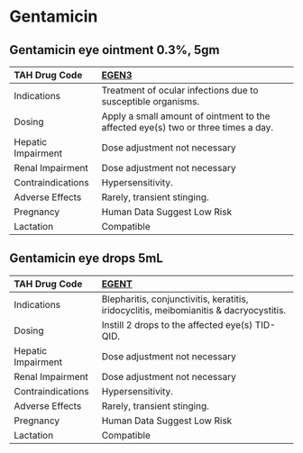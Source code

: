 # Gentamicin

## Gentamicin eye ointment 0.3%, 5gm

| TAH Drug Code      | [EGEN3](https://www.tahsda.org.tw/drugs/hissearch.php?drug_code=EGEN3)            |
|:-------------------|:----------------------------------------------------------------------------------|
| Indications        | Treatment of ocular infections due to susceptible organisms.                      |
| Dosing             | Apply a small amount of ointment to the affected eye(s) two or three times a day. |
| Hepatic Impairment | Dose adjustment not necessary                                                     |
| Renal Impairment   | Dose adjustment not necessary                                                     |
| Contraindications  | Hypersensitivity.                                                                 |
| Adverse Effects    | Rarely, transient stinging.                                                       |
| Pregnancy          | Human Data Suggest Low Risk                                                       |
| Lactation          | Compatible                                                                        |

## Gentamicin eye drops 5mL

| TAH Drug Code      | [EGENT](https://www.tahsda.org.tw/drugs/hissearch.php?drug_code=EGENT)                 |
|:-------------------|:---------------------------------------------------------------------------------------|
| Indications        | Blepharitis, conjunctivitis, keratitis, iridocyclitis, meibomianitis & dacryocystitis. |
| Dosing             | Instill 2 drops to the affected eye(s) TID-QID.                                        |
| Hepatic Impairment | Dose adjustment not necessary                                                          |
| Renal Impairment   | Dose adjustment not necessary                                                          |
| Contraindications  | Hypersensitivity.                                                                      |
| Adverse Effects    | Rarely, transient stinging.                                                            |
| Pregnancy          | Human Data Suggest Low Risk                                                            |
| Lactation          | Compatible                                                                             |

